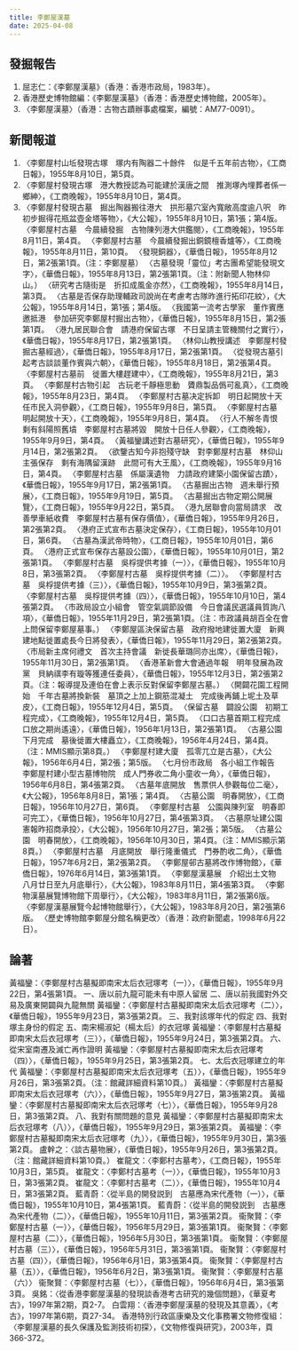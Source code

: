 ```yaml
---
title: 李鄭屋漢墓
date: 2025-04-08
---
```


## 發掘報告
1. 屈志仁：《李鄭屋漢墓》（香港：香港市政局，1983年）。
2. 香港歷史博物館編：《李鄭屋漢墓》（香港：香港歷史博物館，2005年）。
3. 〈李鄭屋漢墓〉（香港：古物古蹟辦事處檔案，編號：AM77-0091）。
## 新聞報道
1. 〈李鄭屋村山坵發現古塚　塚内有陶器二十餘件　似是千五年前古物〉，《工商日報》，1955年8月10日，第5頁。
2. 〈李鄭屋村發現古塚　港大教授認為可能建於漢唐之間　推測塚內埋葬者係一鄉紳〉，《工商晚報》，1955年8月10日，第4頁。
3. 〈李鄭屋村發現古墓　掘出陶器搬往港大　拱形墓穴室內寬敞高度逾八呎　昨初步掘得花瓶盆壺金塔等物〉，《大公報》，1955年8月10日，第1張；第4版。
〈李鄭屋村古墓　今晨續發掘　古物陳列港大供鑑閱〉，《工商晚報》，1955年8月11日，第4頁。
〈李鄭屋村古墓　今晨續發掘出銅鏡檀香爐等〉，《工商晚報》，1955年8月11日，第10頁。
〈發現銅器〉，《華僑日報》，1955年8月12日，第2張第1頁。（注：李鄭屋墓）
〈古墓發現「靈位」考古團希望能發現文字〉，《華僑日報》，1955年8月13日，第2張第1頁。（注：附新聞人物林仰山。）
〈研究考古隨街是　折扣成風金亦然〉，《工商晚報》，1955年8月14日，第3頁。
〈古墓是否保存助理輔政司說尚在考慮考古隊昨進行拓印花紋〉，《大公報》，1955年8月14日，第1張；第4版。
〈我國第一流考古學家　董作賓應邀抵港　參加研究李鄭屋村掘出古物〉，《華僑日報》，1955年8月15日，第2張第1頁。
〈港九居民聯合會　請港府保留古塚　不日呈請主管機關付之實行〉，《華僑日報》，1955年8月17日，第2張第1頁。
〈林仰山教授講述　李鄭屋村發掘古墓經過〉，《華僑日報》，1955年8月17日，第2張第1頁。
〈從發現古墓引起考古談談董作賓與六朝〉，《華僑日報》，1955年8月18日，第2張第4頁。
〈李鄭屋村古墓前　徙置大樓趕建中〉，《工商晚報》，1955年8月21日，第3頁。
〈李鄭屋村古物引起　古玩老千靜極思動　贗鼎製品僞可亂真〉，《工商晚報》，1955年8月23日，第4頁。
〈李鄭屋村古墓决定拆卸　明日起開放十天　任市民入洞參觀〉，《工商日報》，1955年9月8日，第5頁。
〈李鄭屋村古墓　明起開放十天〉，《工商晚報》，1955年9月8日，第4頁。
〈行人不解冬青恨　剩有斜陽照舊墳　李鄭屋村古墓將毀　開放十日任人參觀〉，《工商晚報》，1955年9月9日，第4頁。
〈黃福鑾講述對古墓研究〉，《華僑日報》，1955年9月14日，第2張第2頁。
〈欲鑒古知今非抱殘守缺　對李鄭屋村古墓　林仰山主張保存　剩有海隅留漢跡　此間可有大王風〉，《工商晚報》，1955年9月16日，第4頁。
〈李鄭屋村古墓　係屬漢遺物　力請政府建築小園保留古蹟〉，《華僑日報》，1955年9月17日，第2張第1頁。
〈古墓掘出古物　週未舉行預展〉，《工商日報》，1955年9月19日，第5頁。
〈古墓掘出古物定期公開展覽〉，《工商日報》，1955年9月22日，第5頁。
〈港九居聯會向當局請求　改善學車紙收費　李鄭屋村古墓有保存價值〉，《華僑日報》，1955年9月26日，第2張第2頁。
〈港府正式宣布古墓決定保存〉，《工商日報》，1955年10月01日，第6頁。
〈古墓為漢武帝時物〉，《工商日報》，1955年10月01日，第6頁。
〈港府正式宣布保存古墓設公園〉，《華僑日報》，1955年10月01日，第2張第1頁。
〈李鄭屋村古墓　吳桴提供考據（一）〉，《華僑日報》，1955年10月8日，第3張第2頁。
〈李鄭屋村古墓　吳桴提供考據（二）〉。
〈李鄭屋村古墓　吳桴提供考據（三）〉，《華僑日報》，1955年10月9日，第3張第2頁。
〈李鄭屋村古墓　吳桴提供考據（四）〉，《華僑日報》，1955年10月10日，第4張第2頁。
〈市政局設立小組會　管空氣調節設備　今日會議民選議員質詢八項〉，《華僑日報》，1955年11月29日，第2張第1頁。（注：市政議員胡百全在會上問保留李鄭屋墓事。）
〈李鄭屋區決保留古墓　政府撥地建徙置大廈　新興建地點徙置處長今日將發表〉，《華僑日報》，1955年11月29日，第2張第2頁。
〈市局新主席何禮文　首次主持會議　新徙長華璐同亦出席〉，《華僑日報》，1955年11月30日，第2張第1頁。
〈香港革新會大會通過年報　明年發展為政黨　貝納祺李有璇等獲連任委員〉，《華僑日報》，1955年12月3日，第2張第2頁。（注：報導提及連伯在會上表示反對保留李鄭屋古墓。）
〈開闢花園工程開始　千年古墓將換新裝　墓頂之上加上鋼筋混凝土　完成後再鋪上坭土及草皮〉，《工商日報》，1955年12月4日，第5頁。
〈保留古墓　闢設公園　初期工程完成〉，《工商晚報》，1955年12月4日，第5頁。
〈口口古墓首期工程完成　口放之期尚遙遠〉，《華僑日報》，1956年1月13日，第2張第1頁。
〈古墓公園　下月完成　墓後徙置大樓矗立〉，《工商晚報》，1956年4月24日，第4頁。（注：MMIS顯示第8頁。）
〈李鄭屋村建大廈　孤零兀立是古墓〉，《大公報》，1956年6月4日，第2張；第5版。
〈七月份市政局　各小組工作報告　李鄭屋村建小型古墓博物院　成人門券收二角小童收一角〉，《華僑日報》，1956年6月8日，第4張第2頁。
〈古墓年底開放　售票供人參觀每位二毫〉，《大公報》，1956年8月8日，第1張；第4頁。
〈古墓公園　明春開放〉，《工商日報》，1956年10月27日，第6頁。
〈李鄭屋村古墓　公園與陳列室　明春即可完工〉，《華僑日報》，1956年10月27日，第4張第3頁。
〈古墓原址建公園　憲報昨招商承投〉，《大公報》，1956年10月27日，第2張；第5版。
〈古墓公園　明春開放〉，《工商晚報》，1956年10月30日，第4頁。（注：MMIS顯示第8頁。）
〈李鄭屋村古墓　月底開放　舉行隆重儀式　門券酌收二角〉，《華僑日報》，1957年6月2日，第2張第2頁。
〈李鄭屋邨古墓將改作博物館〉，《華僑日報》，1976年6月14日，第3張第1頁。
〈李鄭屋漢墓展　介紹出土文物　八月廿日至九月底舉行〉，《大公報》，1983年8月11日，第4張第3頁。
〈李鄭物漢墓展覽博物館下周舉行〉，《大公報》，1983年8月11日，第2張第6版。
〈李鄭屋漢墓展覽今起博物館舉行〉，《大公報》，1983年8月20日，第2張第6版。
〈歷史博物館李鄭屋分館名稱更改〉（香港：政府新聞處，1998年6月22日）。
## 論著
黃福鑾：〈李鄭屋村古墓擬即南宋太后衣冠塚考（一）〉，《華僑日報》，1955年9月22日，第4張第1頁。
一、唐以前九龍可能未有中原人留居
二、唐以前我國對外交易及廣東開闢與九龍無關
黃福鑾：〈李鄭屋村古墓擬即南宋太后衣冠塚考（二）〉，《華僑日報》，1955年9月23日，第3張第2頁。
三、我對該塚年代的假定
四、我對塚主身份的假定
五、南宋楊淑妃（楊太后）的衣冠塚
黃福鑾：〈李鄭屋村古墓擬即南宋太后衣冠塚考（三）〉，《華僑日報》，1955年9月24日，第3張第2頁。
六、從宋室南遷及滅亡再作證明
黃福鑾：〈李鄭屋村古墓擬即南宋太后衣冠塚考（四）〉，《華僑日報》，1955年9月25日，第3張第2頁。
七、太后衣冠塚建立的年代
黃福鑾：〈李鄭屋村古墓擬即南宋太后衣冠塚考（五）〉，《華僑日報》，1955年9月26日，第3張第2頁。（注：館藏詳細資料第10頁。）
黃福鑾：〈李鄭屋村古墓擬即南宋太后衣冠塚考（六）〉，《華僑日報》，1955年9月27日，第3張第2頁。
黃福鑾：〈李鄭屋村古墓擬即南宋太后衣冠塚考（七）〉，《華僑日報》，1955年9月28日，第3張第2頁。
八、我對有關問題的意見
黃福鑾：〈李鄭屋村古墓擬即南宋太后衣冠塚考（八）〉，《華僑日報》，1955年9月29日，第3張第2頁。
黃福鑾：〈李鄭屋村古墓擬即南宋太后衣冠塚考（九）〉，《華僑日報》，1955年9月30日，第3張第2頁。
盧幹之：〈談古墓物展〉，《華僑日報》，1955年9月26日，第3張第2頁。（注：館藏詳細資料第10頁。）
崔龍文：〈李鄭村古墓考〉，《工商日報》，1955年10月3日，第5頁。
崔龍文：〈李鄭村古墓考（一）〉，《華僑日報》，1955年10月3日，第3張第2頁。
崔龍文：〈李鄭村古墓考（二）〉，《華僑日報》，1955年10月4日，第3張第2頁。
藍青蔚：〈從半島的開發説到　古墓應為宋代產物（一）〉，《華僑日報》，1955年10月10日，第4張第1頁。
藍青蔚：〈從半島的開發説到　古墓應為宋代產物（二）〉，《華僑日報》，1955年10月11日，第3張第2頁。
衞聚賢：〈李鄭屋村古墓（一）〉，《華僑日報》，1956年5月29日，第3張第1頁。
衞聚賢：〈李鄭屋村古墓（二）〉，《華僑日報》，1956年5月30日，第3張第1頁。
衞聚賢：〈李鄭屋村古墓（三）〉，《華僑日報》，1956年5月31日，第3張第1頁。
衞聚賢：〈李鄭屋村古墓（四）〉，《華僑日報》，1956年6月1日，第3張第4頁。
衞聚賢：〈李鄭屋村古墓（五）〉，《華僑日報》，1956年6月2日，第3張第1頁。
衞聚賢：〈李鄭屋村古墓（六）〉
衞聚賢：〈李鄭屋村古墓（七）〉，《華僑日報》，1956年6月4日，第3張第3頁。
吳銘：〈從香港李鄭屋漢墓的發現談香港考古研究的幾個問題》，《華夏考古》，1997年第2期，頁2-7。
白雲翔：〈香港李鄭屋漢墓的發現及其意義〉，《考古》，1997年第6期，頁27-34。
香港特別行政區康樂及文化事務署文物修復組：〈李鄭屋漢墓的長久保護及監測技術初探〉，《文物修復與研究》，2003年，頁366-372。